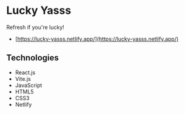 # Lucky Yasss
Refresh if you're lucky!

- [https://lucky-yasss.netlify.app/](https://lucky-yasss.netlify.app/)

## Technologies

- React.js
- Vite.js
- JavaScript
- HTML5
- CSS3
- Netlify